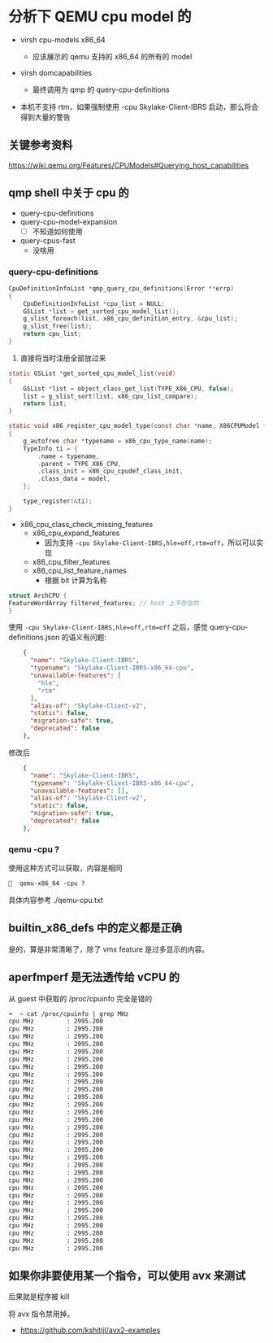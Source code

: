 # 分析下 QEMU cpu model 的

- virsh cpu-models x86_64
  - 应该展示的 qemu 支持的 x86_64 的所有的 model
- virsh domcapabilities
  - 最终调用为 qmp 的 query-cpu-definitions

- 本机不支持 rtm，如果强制使用 -cpu Skylake-Client-IBRS 启动，那么将会得到大量的警告

## 关键参考资料
https://wiki.qemu.org/Features/CPUModels#Querying_host_capabilities

## qmp shell 中关于 cpu 的
- query-cpu-definitions
- query-cpu-model-expansion
  - [ ] 不知道如何使用
- query-cpus-fast
  - 没啥用

### query-cpu-definitions
```c
CpuDefinitionInfoList *qmp_query_cpu_definitions(Error **errp)
{
    CpuDefinitionInfoList *cpu_list = NULL;
    GSList *list = get_sorted_cpu_model_list();
    g_slist_foreach(list, x86_cpu_definition_entry, &cpu_list);
    g_slist_free(list);
    return cpu_list;
}
```

1. 直接将当时注册全部放过来
```c
static GSList *get_sorted_cpu_model_list(void)
{
    GSList *list = object_class_get_list(TYPE_X86_CPU, false);
    list = g_slist_sort(list, x86_cpu_list_compare);
    return list;
}

static void x86_register_cpu_model_type(const char *name, X86CPUModel *model)
{
    g_autofree char *typename = x86_cpu_type_name(name);
    TypeInfo ti = {
        .name = typename,
        .parent = TYPE_X86_CPU,
        .class_init = x86_cpu_cpudef_class_init,
        .class_data = model,
    };

    type_register(&ti);
}
```

- x86_cpu_class_check_missing_features
  - x86_cpu_expand_features
    - 因为支持 `-cpu Skylake-Client-IBRS,hle=off,rtm=off`，所以可以实现
  - x86_cpu_filter_features
  - x86_cpu_list_feature_names
    - 根据 bit 计算为名称

```c
struct ArchCPU {
FeatureWordArray filtered_features; // host 上不存在的
}
```

使用 `-cpu Skylake-Client-IBRS,hle=off,rtm=off` 之后，感觉
query-cpu-definitions.json 的语义有问题:
```json
    {
      "name": "Skylake-Client-IBRS",
      "typename": "Skylake-Client-IBRS-x86_64-cpu",
      "unavailable-features": [
        "hle",
        "rtm"
      ],
      "alias-of": "Skylake-Client-v2",
      "static": false,
      "migration-safe": true,
      "deprecated": false
    },
```

修改后
```json
    {
      "name": "Skylake-Client-IBRS",
      "typename": "Skylake-Client-IBRS-x86_64-cpu",
      "unavailable-features": [],
      "alias-of": "Skylake-Client-v2",
      "static": false,
      "migration-safe": true,
      "deprecated": false
    },
```
### qemu -cpu ?

使用这种方式可以获取，内容是相同
```txt
🧀  qemu-x86_64 -cpu ?
```
具体内容参考 ./qemu-cpu.txt

## builtin_x86_defs 中的定义都是正确
是的，算是非常清晰了，除了 vmx feature 是过多显示的内容。

## aperfmperf 是无法透传给 vCPU 的
从 guest 中获取的 /proc/cpuinfo 完全是错的
```txt
➜  ~ cat /proc/cpuinfo | grep MHz
cpu MHz         : 2995.200
cpu MHz         : 2995.200
cpu MHz         : 2995.200
cpu MHz         : 2995.200
cpu MHz         : 2995.200
cpu MHz         : 2995.200
cpu MHz         : 2995.200
cpu MHz         : 2995.200
cpu MHz         : 2995.200
cpu MHz         : 2995.200
cpu MHz         : 2995.200
cpu MHz         : 2995.200
cpu MHz         : 2995.200
cpu MHz         : 2995.200
cpu MHz         : 2995.200
cpu MHz         : 2995.200
cpu MHz         : 2995.200
cpu MHz         : 2995.200
cpu MHz         : 2995.200
cpu MHz         : 2995.200
cpu MHz         : 2995.200
cpu MHz         : 2995.200
cpu MHz         : 2995.200
cpu MHz         : 2995.200
cpu MHz         : 2995.200
cpu MHz         : 2995.200
cpu MHz         : 2995.200
cpu MHz         : 2995.200
cpu MHz         : 2995.200
cpu MHz         : 2995.200
cpu MHz         : 2995.200
```

## 如果你非要使用某一个指令，可以使用 avx 来测试
后果就是程序被 kill

将 avx 指令禁用掉。

- https://github.com/kshitijl/avx2-examples

